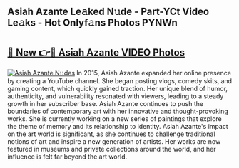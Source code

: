 ## Asiah Azante Le𝚊ked N𝚞de - Part-YCt Video Le𝚊ks - Hot Onlyf𝚊ns Photos PYNWn

# <h2><a href="http://ac37578.deff.icu/?id=Asiah+Azante">🔗 New 👉🔴 Asiah Azante VIDEO Photos</a></h2>

[![Asiah Azante N𝚞des](https://i.imgur.com/rIISA9y.gif)](http://ac37578.deff.icu/?id=Asiah+Azante)
In 2015, Asiah Azante expanded her online presence by creating a YouTube channel. She began posting vlogs, comedy skits, and gaming content, which quickly gained traction. Her unique blend of humor, authenticity, and vulnerability resonated with viewers, leading to a steady growth in her subscriber base. Asiah Azante continues to push the boundaries of contemporary art with her innovative and thought-provoking works. She is currently working on a new series of paintings that explore the theme of memory and its relationship to identity. Asiah Azante's impact on the art world is significant, as she continues to challenge traditional notions of art and inspire a new generation of artists. Her works are now featured in museums and private collections around the world, and her influence is felt far beyond the art world.
